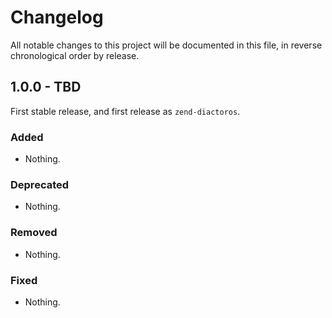 # Changelog

All notable changes to this project will be documented in this file, in reverse chronological order by release.

## 1.0.0 - TBD

First stable release, and first release as `zend-diactoros`.

### Added

- Nothing.

### Deprecated

- Nothing.

### Removed

- Nothing.

### Fixed

- Nothing.
